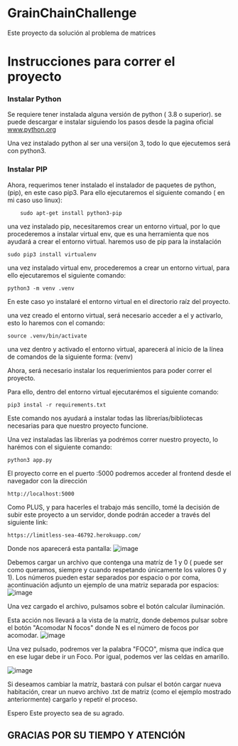 # GrainChainChallenge
Este proyecto da solución al problema de matrices

# Instrucciones para correr el proyecto

### Instalar Python
Se requiere tener instalada alguna versión de python ( 3.8 o superior).
se puede descargar e instalar siguiendo los pasos desde la pagina oficial www.python.org

Una vez instalado python al ser una versi{on 3, todo lo que ejecutemos será con python3.

### Instalar PIP
Ahora, requerimos tener instalado el instalador de paquetes de python, (pip), en este caso pip3. 
Para ello ejecutaremos el siguiente comando ( en mi caso uso linux): 

```
    sudo apt-get install python3-pip
```

una vez instalado pip, necesitaremos crear un entorno virtual, por lo que procederemos a instalar virtual env, que es una herramienta que nos ayudará a crear el entorno virtual. 
haremos uso de pip para la instalación 

```
sudo pip3 install virtualenv
```

una vez instalado virtual env, procederemos a crear un entorno virtual, para ello ejecutaremos el siguiente comando: 

```
python3 -m venv .venv

```
En este caso yo instalaré el entorno virtual en el directorio raíz del proyecto. 

una vez creado el entorno virtual, será necesario acceder a el y activarlo, esto lo haremos con el comando: 

```
source .venv/bin/activate

```

una vez dentro y activado el entorno virtual, aparecerá al inicio de la línea de comandos de la siguiente forma: (venv)

Ahora, será necesario instalar los requerimientos para poder correr el proyecto. 

Para ello, dentro del entorno virtual ejecutarémos el siguiente comando: 

```
pip3 instal -r requirements.txt

```
Este comando nos ayudará a instalar todas las librerías/bibliotecas necesarias para que nuestro proyecto funcione. 

Una vez instaladas las librerías ya podrémos correr nuestro proyecto, lo harémos con el siguiente comando: 


```
python3 app.py

```

El proyecto corre en el puerto :5000 podremos acceder al frontend desde el navegador  con la dirección 

```
http://localhost:5000

```

Como PLUS, y para hacerles el trabajo más sencillo, tomé la decisión de subir este proyecto a un servidor, donde podrán acceder a través del siguiente link: 
```
https://limitless-sea-46792.herokuapp.com/

```
Donde nos aparecerá esta pantalla: 
![image](https://user-images.githubusercontent.com/37637850/156895336-6a999b8e-6dae-4213-bcc0-e58c93aa79d8.png)

Debemos cargar un archivo que contenga una matríz de 1 y 0 ( puede ser como queramos, siempre y cuando respetando únicamente los valores 0 y 1). 
Los números pueden estar separados por espacio o por coma, acontinuación adjunto un ejemplo de una matriz separada por espacios: 
![image](https://user-images.githubusercontent.com/37637850/156895413-7f4d03f7-8ffe-4d69-98e9-daf8610facf8.png)

Una vez cargado el archivo, pulsamos sobre el botón calcular iluminación. 

Esta acción nos llevará a la vista de la matríz, donde debemos pulsar sobre el botón "Acomodar N focos"
donde N es el número de focos por acomodar. 
![image](https://user-images.githubusercontent.com/37637850/156895510-cab76232-5d7b-4cca-be24-e73d88888e6d.png)

Una vez pulsado, podremos ver la palabra "FOCO", misma que indíca que en ese lugar debe ir un Foco. 
Por igual, podemos ver las celdas en amarillo. 

![image](https://user-images.githubusercontent.com/37637850/156895594-3adf8eb8-f5d5-4854-9be6-1d03932fbc45.png)


Si deseamos cambiar la matríz, bastará con pulsar el botón cargar nueva habitación, crear un nuevo archivo .txt de matriz (como el ejemplo mostrado anteriormente) cargarlo y repetír el proceso. 

Espero Este proyecto sea de su agrado. 

## GRACIAS POR SU TIEMPO Y ATENCIÓN



 
